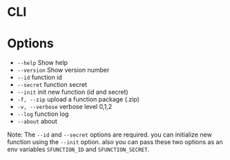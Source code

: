 # CLI

# Options

-   `--help` Show help
-   `--version` Show version number
-   `--id` function id
-   `--secret` function secret
-   `--init` init new function (id and secret)
-   `-f, --zip` upload a function package (.zip)
-   `-v, --verbose` verbose level 0,1,2
-   `--log` function log
-   `--about` about

Note: The `--id` and `--secret` options are required. you can initialize new function using the `--init` option. also you can pass these two options as an env variables `SFUNCTION_ID` and `SFUNCTION_SECRET`.
